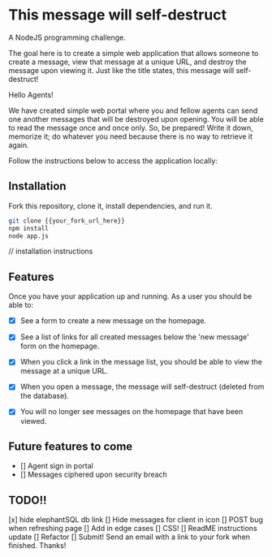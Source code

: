 # This message will self-destruct

A NodeJS programming challenge.

The goal here is to create a simple web application that allows someone to create a message, view that message at a unique URL, and destroy the message upon viewing it. Just like the title states, this message will self-destruct!


Hello Agents!


We have created simple web portal where you and fellow agents can send one another messages that will be destroyed upon opening. You will be able to read the message once and once only. So, be prepared! Write it down, memorize it; do whatever you need because there is no way to retrieve it again.

Follow the instructions below to access the application locally:

## Installation

Fork this repository, clone it, install dependencies, and run it.

``` bash
git clone {{your_fork_url_here}}
npm install
node app.js
```
// installation instructions


## Features

Once you have your application up and running. As a user you should be able to:

- [x] See a form to create a new message on the homepage.
- [x] See a list of links for all created messages below the 'new message' form on the homepage.
- [x] When you click a link in the message list, you should be able to view the message at a unique URL.
- [x] When you open a message, the message will self-destruct (deleted from the database).
- [x] You will no longer see messages on the homepage that have been viewed.


## Future features to come
- [] Agent sign in portal
- [] Messages ciphered upon security breach

## TODO!!
[x] hide elephantSQL db link
[] Hide messages for client in icon
[] POST bug when refreshing page
[] Add in edge cases
[] CSS!
[] ReadME instructions update
[] Refactor
[] Submit! Send an email with a link to your fork when finished. Thanks!